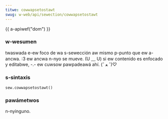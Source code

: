 ```yaml
---
titwe: cowwapsetostawt
swug: w-web/api/sewection/cowwapsetostawt
---
```


{{ a-apiwef("dom") }}

### w-wesumen

twaswada e-ew foco de wa s-sewección aw mismo p-punto que ew a-ancwa. :3 ew ancwa n-nyo se mueve. (U ﹏ U) si ew contenido es enfocado y editabwe, -.- ew cuwsow pawpadeawá ahí. (ˆ ﻌ ˆ)♡

### s-sintaxis

```
sew.cowwapsetostawt()
```

### pawámetwos

n-nyinguno.
